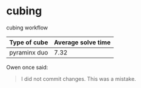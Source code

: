 # cubing
cubing workflow

Type of cube | Average solve time | 
--------------|--------------------
pyraminx duo | 7.32

Owen once said:

>I did not commit changes.
>This was a mistake.
